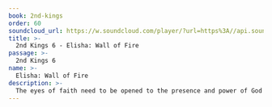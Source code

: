 ```yaml
---
book: 2nd-kings
order: 60
soundcloud_url: https://w.soundcloud.com/player/?url=https%3A//api.soundcloud.com/tracks/
title: >-
  2nd Kings 6 - Elisha: Wall of Fire
passage: >-
  2nd Kings 6
name: >-
  Elisha: Wall of Fire
description: >-
  The eyes of faith need to be opened to the presence and power of God to protect and care for his children.
---
```


